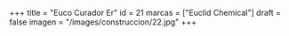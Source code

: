 +++
title = "Euco Curador Er"
id = 21
marcas = ["Euclid Chemical"]
draft = false
imagen = "/images/construccion/22.jpg"
+++

<!--more-->